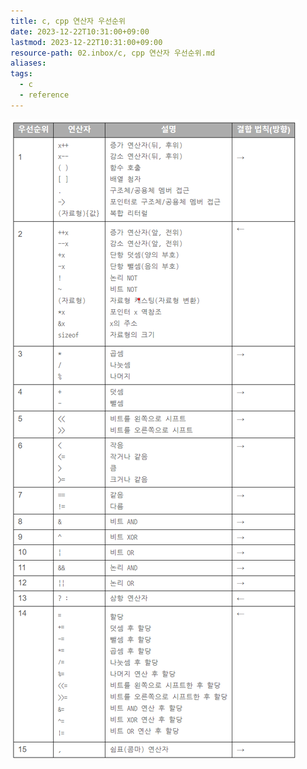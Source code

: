 ```yaml
---
title: c, cpp 연산자 우선순위
date: 2023-12-22T10:31:00+09:00
lastmod: 2023-12-22T10:31:00+09:00
resource-path: 02.inbox/c, cpp 연산자 우선순위.md
aliases: 
tags:
  - c
  - reference
---
```

![c 연산자 우선순위-20231222103216](../08.media/20231222103216.png)

[](https://learn.microsoft.com/ko-kr/cpp/c-language/precedence-and-order-of-evaluation?view=msvc-170#precedence-and-associativity-of-c-operators)
[](https://learn.microsoft.com/ko-kr/cpp/cpp/cpp-built-in-operators-precedence-and-associativity?view=msvc-170#c-operator-precedence-and-associativity-table)